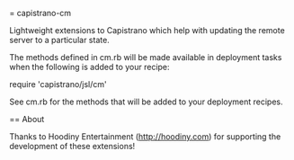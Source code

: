 = capistrano-cm

Lightweight extensions to Capistrano which help with updating the remote server to a particular state.

The methods defined in cm.rb will be made available in deployment tasks when the following is added to your recipe:

require 'capistrano/jsl/cm'

See cm.rb for the methods that will be added to your deployment recipes.

== About

Thanks to Hoodiny Entertainment (http://hoodiny.com) for supporting the development of these extensions!